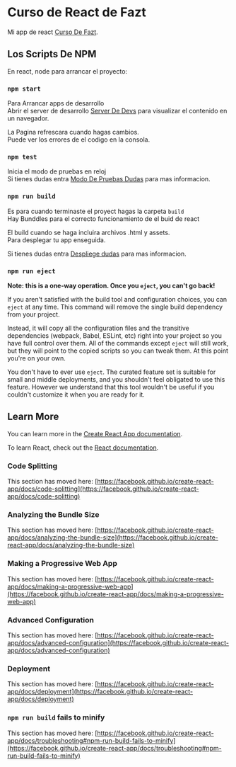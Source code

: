 # Curso de React de Fazt

Mi app de react [Curso De Fazt](https://youtu.be/rLoWMU4L_qE).

## Los Scripts De NPM

En react, node para arrancar el proyecto:

### `npm start`

Para Arrancar apps de desarrollo \
Abrir el server de desarrollo [Server De Devs](http://localhost:3000) para visualizar el contenido en un navegador.

La Pagina refrescara cuando hagas cambios.\
Puede ver los errores de el codigo en la consola.

### `npm test`

Inicia el modo de pruebas en reloj \
Si tienes dudas entra [Modo De Pruebas Dudas](https://facebook.github.io/create-react-app/docs/running-tests) para mas informacion.

### `npm run build`

Es para cuando terminaste el proyect hagas la carpeta `build`\
Hay Bunddles para el correcto funcionamiento de el buid de react

El build cuando se haga incluira archivos .html y assets.\
Para desplegar tu app enseguida.

Si tienes dudas entra [Despliege dudas](https://facebook.github.io/create-react-app/docs/deployment) para mas informacion.

### `npm run eject`

**Note: this is a one-way operation. Once you `eject`, you can't go back!**

If you aren't satisfied with the build tool and configuration choices, you can `eject` at any time. This command will remove the single build dependency from your project.

Instead, it will copy all the configuration files and the transitive dependencies (webpack, Babel, ESLint, etc) right into your project so you have full control over them. All of the commands except `eject` will still work, but they will point to the copied scripts so you can tweak them. At this point you're on your own.

You don't have to ever use `eject`. The curated feature set is suitable for small and middle deployments, and you shouldn't feel obligated to use this feature. However we understand that this tool wouldn't be useful if you couldn't customize it when you are ready for it.

## Learn More

You can learn more in the [Create React App documentation](https://facebook.github.io/create-react-app/docs/getting-started).

To learn React, check out the [React documentation](https://reactjs.org/).

### Code Splitting

This section has moved here: [https://facebook.github.io/create-react-app/docs/code-splitting](https://facebook.github.io/create-react-app/docs/code-splitting)

### Analyzing the Bundle Size

This section has moved here: [https://facebook.github.io/create-react-app/docs/analyzing-the-bundle-size](https://facebook.github.io/create-react-app/docs/analyzing-the-bundle-size)

### Making a Progressive Web App

This section has moved here: [https://facebook.github.io/create-react-app/docs/making-a-progressive-web-app](https://facebook.github.io/create-react-app/docs/making-a-progressive-web-app)

### Advanced Configuration

This section has moved here: [https://facebook.github.io/create-react-app/docs/advanced-configuration](https://facebook.github.io/create-react-app/docs/advanced-configuration)

### Deployment

This section has moved here: [https://facebook.github.io/create-react-app/docs/deployment](https://facebook.github.io/create-react-app/docs/deployment)

### `npm run build` fails to minify

This section has moved here: [https://facebook.github.io/create-react-app/docs/troubleshooting#npm-run-build-fails-to-minify](https://facebook.github.io/create-react-app/docs/troubleshooting#npm-run-build-fails-to-minify)
